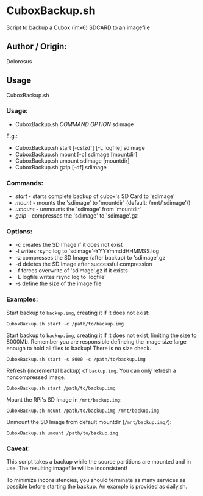 # CuboxBackup.sh
Script to backup a Cubox (imx6) SDCARD to an imagefile

## Author / Origin:

Dolorosus


## Usage

CuboxBackup.sh

### Usage:

* CuboxBackup.sh _COMMAND_ _OPTION_ sdimage

E.g.:
* CuboxBackup.sh start [-cslzdf] [-L logfile] sdimage
* CuboxBackup.sh mount [-c] sdimage [mountdir]
* CuboxBackup.sh umount sdimage [mountdir]
* CuboxBackup.sh gzip [-df] sdimage

### Commands:

* *start* - starts complete backup of cubox's SD Card to 'sdimage'
* *mount* - mounts the 'sdimage' to 'mountdir' (default: /mnt/'sdimage'/)
* *umount* - unmounts the 'sdimage' from 'mountdir'
* *gzip* - compresses the 'sdimage' to 'sdimage'.gz

### Options:

* -c creates the SD Image if it does not exist
* -l writes rsync log to 'sdimage'-YYYYmmddHHMMSS.log
* -z compresses the SD Image (after backup) to 'sdimage'.gz
* -d deletes the SD Image after successful compression
* -f forces overwrite of 'sdimage'.gz if it exists
* -L logfile writes rsync log to 'logfile'
* -s define the size of the image file

### Examples:

Start backup to `backup.img`, creating it if it does not exist:
```
CuboxBackup.sh start -c /path/to/backup.img
```

Start backup to `backup.img`, creating it if it does not exist, 
limiting the size to 8000Mb.
 Remember you are responsible defineing the image size large enough to hold all files to backup! There is no size check. 
```
CuboxBackup.sh start -s 8000 -c /path/to/backup.img
```

Refresh (incremental backup) of `backup.img`. You can only refresh a noncompressed image. 
```
CuboxBackup.sh start /path/to/backup.img
```


Mount the RPi's SD Image in `/mnt/backup.img`:
```
CuboxBackup.sh mount /path/to/backup.img /mnt/backup.img
```

Unmount the SD Image from default mountdir (`/mnt/backup.img/`):
```
CuboxBackup.sh umount /path/to/backup.img
```


### Caveat:

This script takes a backup while the source partitions are mounted and in use. The resulting imagefile will be inconsistent!

To minimize inconsistencies, you should terminate as many services as possible before starting the backup. An example is provided as daily.sh.
